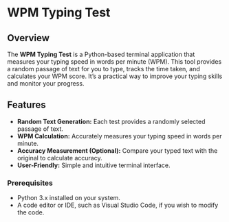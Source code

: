 # WPM Typing Test

## Overview

The **WPM Typing Test** is a Python-based terminal application that measures your typing speed in words per minute (WPM). This tool provides a random passage of text for you to type, tracks the time taken, and calculates your WPM score. It’s a practical way to improve your typing skills and monitor your progress.

## Features

- **Random Text Generation:** Each test provides a randomly selected passage of text.
- **WPM Calculation:** Accurately measures your typing speed in words per minute.
- **Accuracy Measurement (Optional):** Compare your typed text with the original to calculate accuracy.
- **User-Friendly:** Simple and intuitive terminal interface.

### Prerequisites

- Python 3.x installed on your system.
- A code editor or IDE, such as Visual Studio Code, if you wish to modify the code.

